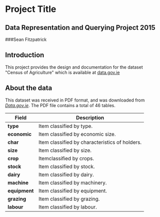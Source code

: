 # Project Title
## Data Representation and Querying Project 2015
###Sean Fitzpatrick

## Introduction
This project provides the design and documentation for the dataset "Census of Agriculture" which is available at [data.gov.ie](http://data.gov.ie)

## About the data
This dataset was received in PDF format, and was downloaded from [*Data.gov.ie*](https://data.gov.ie/dataset/census-of-agriculture).
The PDF file contains a total of 46 tables.



Field | Description
------|------------
**type** | Item classified by type.
**economic** | Item classified by economic size.
**char** | Item classified by characteristics of holders.
**size** | Item classified by size.
**crop** | Itemclassified by crops.
**stock** | Item classified by stock.
**dairy** | Item classified by dairy.
**machine** | Item classified by machinery.
**equipment** | Item classified by equipment.
**grazing** | Item classified by grazing.
**labour** | Item classified by labour.




